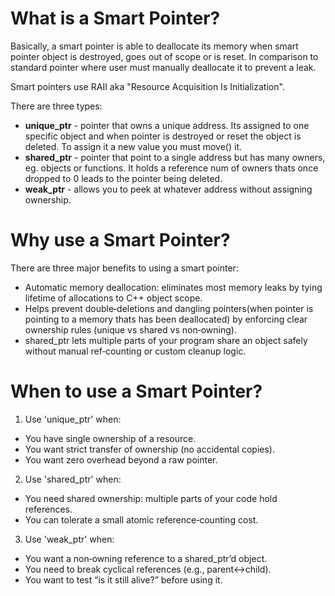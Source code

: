 # What is a Smart Pointer?
Basically, a smart pointer is able to deallocate its memory when smart pointer object is destroyed, goes out of scope or is reset. In comparison to standard pointer where user must manually deallocate it to prevent a leak.

Smart pointers use RAII aka "Resource Acquisition Is Initialization".

There are three types:
- **unique_ptr** - pointer that owns a unique address. Its assigned to one specific object and when pointer is destroyed or reset the object is deleted. To assign it a new value you must move() it.
- **shared_ptr** - pointer that point to a single address but has many owners, eg. objects or functions. It holds a reference num of owners thats once dropped to 0 leads to the pointer being deleted.
- **weak_ptr** - allows you to peek at whatever address without assigning ownership.

# Why use a Smart Pointer?
There are three major benefits to using a smart pointer:
- Automatic memory deallocation: eliminates most memory leaks by tying lifetime of allocations to C++ object scope.
- Helps prevent double‑deletions and dangling pointers(when pointer is pointing to a memory thats has been deallocated) by enforcing clear ownership rules (unique vs shared vs non‑owning).
- shared_ptr lets multiple parts of your program share an object safely without manual ref‑counting or custom cleanup logic.



# When to use a Smart Pointer?
1. Use 'unique_ptr' when:
- You have single ownership of a resource.
- You want strict transfer of ownership (no accidental copies).
- You want zero overhead beyond a raw pointer.
2. Use 'shared_ptr' when:
- You need shared ownership: multiple parts of your code hold references.
- You can tolerate a small atomic reference‑counting cost.
3. Use 'weak_ptr' when:
- You want a non‑owning reference to a shared_ptr’d object.
- You need to break cyclical references (e.g., parent↔child).
- You want to test “is it still alive?” before using it.